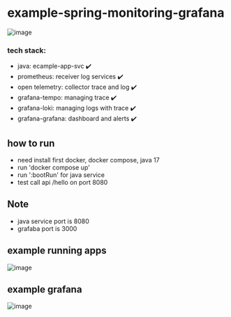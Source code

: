 # example-spring-monitoring-grafana
![image](https://github.com/user-attachments/assets/224ac168-eee0-4998-9f17-2bf959bfb3bc)


### tech stack:
- java: ecample-app-svc ✔️
- prometheus: receiver log services ✔️
- open telemetry: collector trace and log ✔️
- grafana-tempo: managing trace ✔️
- grafana-loki: managing logs with trace ✔️
- grafana-grafana: dashboard and alerts ✔️


## how to run 
- need install first docker, docker compose, java 17
- run 'docker compose up'
- run ':bootRun' for java service
- test call api /hello on port 8080

## Note
- java service port is 8080
- grafaba port is 3000

## example running apps
![image](https://github.com/user-attachments/assets/6c556571-c24b-48b5-8fa6-a8bc06729988)

## example grafana
![image](https://github.com/user-attachments/assets/f9061ec2-53c6-421c-8da7-70eb401be3d7)

